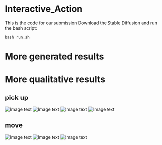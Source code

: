# Interactive_Action
This is the code for our submission
Download the Stable Diffusion and run the bash script:

```
bash run.sh
```

# More generated results




# More qualitative results
## pick up
![Image text](./assets/quatitively_results/0.png)
![Image text](./assets/quatitively_results/1.png)
![Image text](./assets/quatitively_results/2.png)
![Image text](./assets/quatitively_results/3.png)

## move
![Image text](./assets/quatitively_results/1.png)
![Image text](./assets/quatitively_results/2.png)
![Image text](./assets/quatitively_results/3.png)


